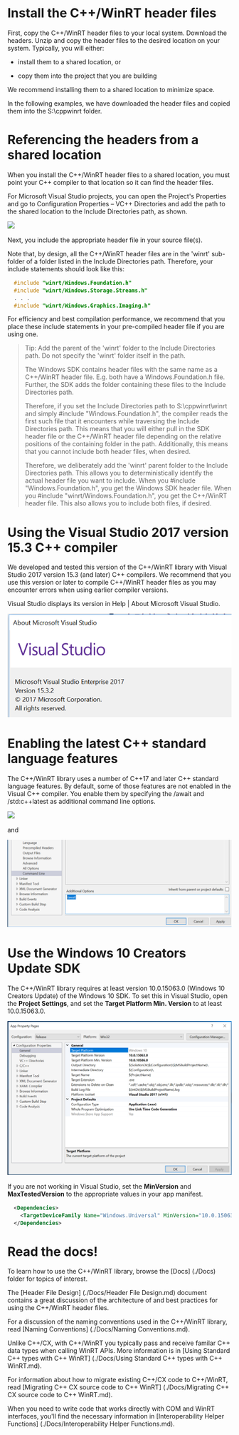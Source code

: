 ﻿Install the C++/WinRT header files
===============================================

First, copy the C++/WinRT header files to your local system. Download the headers.
Unzip and copy the header files to the desired location on your system. Typically, you
will either:

-   install them to a shared location, or

-   copy them into the project that you are building

We recommend installing them to a shared location to minimize space.

In the following examples, we have downloaded the header files and
copied them into the S:\\cppwinrt folder.

Referencing the headers from a shared location
==============================================

When you install the C++/WinRT header files to a shared location, you
must point your C++ compiler to that location so it can find the header
files.

For Microsoft Visual Studio projects, you can open the Project's
Properties and go to Configuration Properties – VC++ Directories and add
the path to the shared location to the Include Directories path, as
shown.

![](./media/image1.png)

Next, you include the appropriate header file in your source file(s).

Note that, by design, all the C++/WinRT header files are in the 'winrt'
sub-folder of a folder listed in the Include Directories path.
Therefore, your include statements should look like this:

```C++
  #include "winrt/Windows.Foundation.h"
  #include "winrt/Windows.Storage.Streams.h"
  . . .
  #include "winrt/Windows.Graphics.Imaging.h"
```

For efficiency and best compilation performance, we recommend that you
place these include statements in your pre-compiled header file if you
are using one.

> Tip: Add the parent of the 'winrt' folder to the Include Directories
> path. Do not specify the 'winrt' folder itself in the path.
>
> The Windows SDK contains header files with the same name as a
> C++/WinRT header file. E.g. both have a Windows.Foundation.h file.
> Further, the SDK adds the folder containing these files to the Include
> Directories path.
>
> Therefore, if you set the Include Directories path to
> S:\\cppwinrt\\winrt and simply \#include "Windows.Foundation.h", the
> compiler reads the first such file that it encounters while traversing
> the Include Directories path. This means that you will either pull in
> the SDK header file or the C++/WinRT header file depending on the
> relative positions of the containing folder in the path. Additionally,
> this means that you cannot include both header files, when desired.
>
> Therefore, we deliberately add the 'winrt' parent folder to the
> Include Directories path. This allows you to deterministically
> identify the actual header file you want to include. When you
> \#include "Windows.Foundation.h", you get the Windows SDK header file.
> When you \#include "winrt/Windows.Foundation.h", you get the C++/WinRT
> header file. This also allows you to include both files, if desired.

Using the Visual Studio 2017 version 15.3 C++ compiler
=============================================

We developed and tested this version of the C++/WinRT library with 
Visual Studio 2017 version 15.3 (and later) C++ compilers. We recommend
that you use this version or later to compile C++/WinRT header files as you
may encounter errors when using earlier compiler versions.  

Visual Studio displays its version in Help | About Microsoft Visual Studio.  

![](./media/image3.png)

Enabling the latest C++ standard language features
==================================================

The C++/WinRT library uses a number of C++17 and later C++ standard language 
features. By default, some of those features are not enabled in the Visual 
C++ compiler. You enable them by specifying the
/await and /std:c++latest as additional command line options.

![](./media/image4.png)

and 

![](./media/image5.png)

Use the Windows 10 Creators Update SDK
=========================================

The C++/WinRT library requires at least version 10.0.15063.0 (Windows 10
Creators Update) of the Windows 10 SDK. To set this in Visual Studio,
open the **Project Settings**, and set the **Target Platform Min.
Version** to at least 10.0.15063.0.

![](./media/image2.png)

If you are not working in Visual Studio, set the **MinVersion** and
**MaxTestedVersion** to the appropriate values in your app manifest.

```XML
  <Dependencies>
    <TargetDeviceFamily Name="Windows.Universal" MinVersion="10.0.15063.0" MaxVersionTested="10.0.15063.0" />
  </Dependencies>
```
Read the docs!
==============

To learn how to use the C++/WinRT library, browse the [Docs] (./Docs) folder for topics of interest.

The [Header File Design] (./Docs/Header File Design.md) document contains a great discussion of the architecture of and best practices for using the C++/WinRT header files.

For a discussion of the naming conventions used in the C++/WinRT library, read [Naming Conventions] (./Docs/Naming Conventions.md).

Unlike C++/CX, with C++/WinRT you typically pass and receive familar C++ data types when calling WinRT APIs. More information is in [Using Standard C++ types with C++ WinRT] (./Docs/Using Standard C++ types with C++ WinRT.md).

For information about how to migrate existing C++/CX code to C++/WinRT, read [Migrating C++ CX source code to C++ WinRT] (./Docs/Migrating C++ CX source code to C++ WinRT.md).

When you need to write code that works directly with COM and WinRT interfaces, you'll find the necessary information in [Interoperability Helper Functions] (./Docs/Interoperability Helper Functions.md).
